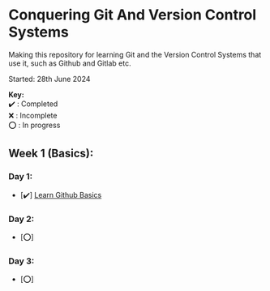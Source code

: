 # Conquering Git And Version Control Systems
Making this repository for learning Git and the Version Control Systems that use it, such as Github and Gitlab etc.  

Started: 28th June 2024

**Key:**  
   ✔️ : Completed  
   ❌ : Incomplete  
   ⭕ : In progress  

## Week 1 (Basics):
### Day 1:
- [✔️] [Learn Github Basics](https://docs.github.com/en/get-started/start-your-journey)
### Day 2:
- [⭕]
### Day 3:
- [⭕]
